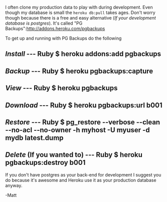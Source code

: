 I often clone my production data to play with during development. Even though my database is small the <code>heroku db:pull</code> takes ages. Don't worry though because there is a free and easy alternative (<i>If your development database is postgres</i>). It's called "PG Backups":http://addons.heroku.com/pgbackups

To get up and running with PG Backups do the following

*Install*
--- Ruby
$ heroku addons:add pgbackups
---

*Backup*
--- Ruby
$ heroku pgbackups:capture
---

*View*
--- Ruby
$ heroku pgbackups
---

*Download*
--- Ruby
$ heroku pgbackups:url b001
---

*Restore*
--- Ruby
$ pg_restore --verbose --clean --no-acl --no-owner -h myhost -U myuser -d mydb latest.dump
---

*Delete* (If you wanted to)
--- Ruby
$ heroku pgbackups:destroy b001
---

If you don't have postgres as your back-end for development I suggest you do because it's awesome and Heroku use it as your production database anyway.

-Matt